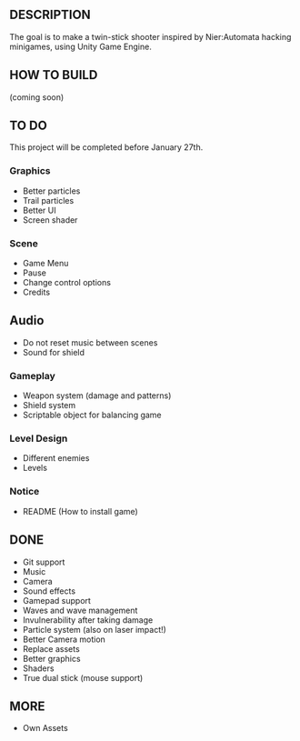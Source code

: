 ## DESCRIPTION
The goal is to make a twin-stick shooter inspired by Nier:Automata hacking minigames, using Unity Game Engine.

## HOW TO BUILD
(coming soon)

## TO DO
This project will be completed before January 27th.


### Graphics
* Better particles
* Trail particles
* Better UI
* Screen shader

### Scene
* Game Menu
* Pause
* Change control options
* Credits

## Audio
* Do not reset music between scenes
* Sound for shield

### Gameplay
* Weapon system (damage and patterns)
* Shield system
* Scriptable object for balancing game

### Level Design
* Different enemies
* Levels





### Notice
* README (How to install game)

## DONE
* Git support
* Music
* Camera
* Sound effects
* Gamepad support
* Waves and wave management
* Invulnerability after taking damage
* Particle system (also on laser impact!)
* Better Camera motion
* Replace assets
* Better graphics
* Shaders
* True dual stick (mouse support)

## MORE
* Own Assets
